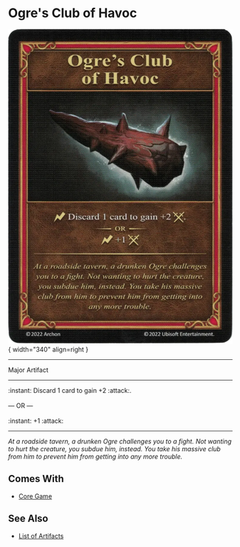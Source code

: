 # Ogre's Club of Havoc

![Ogre's Club of Havoc](../assets/artifacts_major-ogres_club_of_havoc.webp){ width="340" align=right }
___
Major Artifact
___
:instant: Discard 1 card to gain +2 :attack:.<br><br>— OR —<br><br>:instant: +1 :attack:
___
*At a roadside tavern, a drunken Ogre challenges you to a fight. Not wanting to hurt the creature, you subdue him, instead. You take his massive club from him to prevent him from getting into any more trouble.*


## Comes With

- [Core Game](../content.md)


## See Also

- [List of Artifacts](../artifacts.md)
